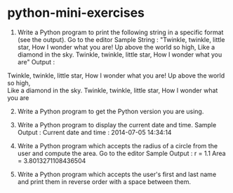 # python-mini-exercises

1. Write a Python program to print the following string in a specific format (see the output). Go to the editor
Sample String : "Twinkle, twinkle, little star, How I wonder what you are! Up above the world so high, Like a diamond in the sky. Twinkle, twinkle, little star, How I wonder what you are" Output :

Twinkle, twinkle, little star,
	How I wonder what you are! 
		Up above the world so high,   		
		Like a diamond in the sky. 
Twinkle, twinkle, little star, 
	How I wonder what you are

2. Write a Python program to get the Python version you are using.

3. Write a Python program to display the current date and time.
Sample Output :
Current date and time :
2014-07-05 14:34:14

4. Write a Python program which accepts the radius of a circle from the user and compute the area. Go to the editor
Sample Output :
r = 1.1
Area = 3.8013271108436504

5. Write a Python program which accepts the user's first and last name and print them in reverse order with a space between them.